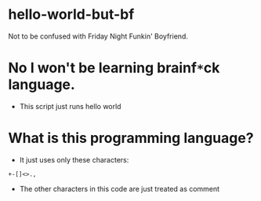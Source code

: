 # hello-world-but-bf
Not to be confused with Friday Night Funkin' Boyfriend.

# No I won't be learning brainf`*`ck language.
- This script just runs hello world
# What is this programming language?
- It just uses only these characters:
```
+-[]<>.,
```
- The other characters in this code are just treated as comment

